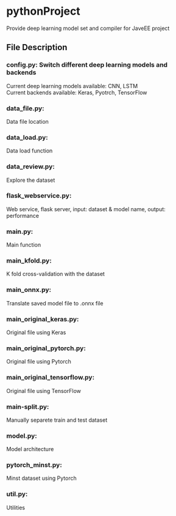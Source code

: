 # pythonProject
Provide deep learning model set and compiler for JaveEE project
## File Description
### config.py: Switch different deep learning models and backends  
Current deep learning models available: CNN, LSTM  
Current backends available: Keras, Pyotrch, TensorFlow
### data_file.py:
Data file location
### data_load.py:
Data load function
### data_review.py:
Explore the dataset 
### flask_webservice.py: 
Web service, flask server, input: dataset & model name, output: performance
### main.py:
Main function
### main_kfold.py: 
K fold cross-validation with the dataset
### main_onnx.py:
Translate saved model file to .onnx file
### main_original_keras.py:
Original file using Keras
### main_original_pytorch.py:
Original file using Pytorch
### main_original_tensorflow.py:
Original file using TensorFlow
### main-split.py:
Manually separete train and test dataset
### model.py:
Model architecture
### pytorch_minst.py:
Minst dataset using Pytorch
### util.py:
Utilities
